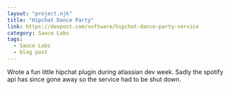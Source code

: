 ```yaml
---
layout: "project.njk"
title: "Hipchat Dance Party"
link: https://devpost.com/software/hipchat-dance-party-service
category: Sauce Labs
tags:
  - Sauce Labs
  - blog post
---
```


Wrote a fun little hipchat plugin during atlassian dev week.
Sadly the spotify api has since gone away so the service had to be shut down.
